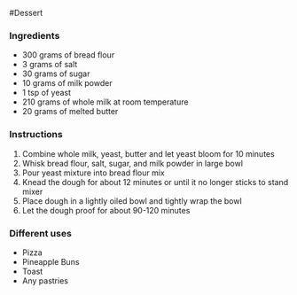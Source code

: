 #Dessert
### Ingredients
- 300 grams of bread flour
- 3 grams of salt
- 30 grams of sugar
- 10 grams of milk powder
- 1 tsp of yeast
- 210 grams of whole milk at room temperature
- 20 grams of melted butter

### Instructions
1. Combine whole milk, yeast, butter and let yeast bloom for 10 minutes
2. Whisk bread flour, salt, sugar, and milk powder in large bowl
3. Pour yeast mixture into bread flour mix
4. Knead the dough for about 12 minutes or until it no longer sticks to stand mixer
5. Place dough in a lightly oiled bowl and tightly wrap the bowl
6. Let the dough proof for about 90-120 minutes

### Different uses
- Pizza
- Pineapple Buns
- Toast
- Any pastries

